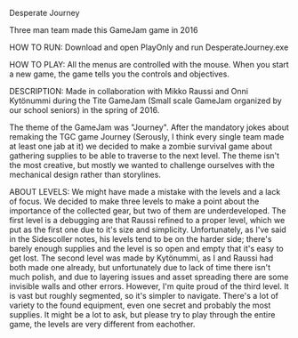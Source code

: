 Desperate Journey

Three man team made this GameJam game in 2016

HOW TO RUN: Download and open PlayOnly and run DesperateJourney.exe

HOW TO PLAY: All the menus are controlled with the mouse. When you start a new game, the game tells you the controls and objectives.

DESCRIPTION: Made in collaboration with Mikko Raussi and Onni Kytönummi during the Tite GameJam (Small scale GameJam organized by our school seniors) in the spring of 2016.

The theme of the GameJam was "Journey". After the mandatory jokes about remaking the TGC game Journey (Serously, I think every single team made at least one jab at it) we decided to make a zombie survival game about gathering supplies to be able to traverse to the next level. The theme isn't the most creative, but mostly we wanted to challenge ourselves with the mechanical design rather than storylines.

ABOUT LEVELS: We might have made a mistake with the levels and a lack of focus. We decided to make three levels to make a point about the importance of the collected gear, but two of them are underdeveloped. The first level is a debugging are that Raussi refined to a proper level, which we put as the first one due to it's size and simplicity. Unfortunately, as I've said in the Sidescoller notes, his levels tend to be on the harder side; there's barely enough supplies and the level is so open and empty that it's easy to get lost. The second level was made by Kytönummi, as I and Raussi had both made one already, but unfortunately due to lack of time there isn't much polish, and due to layering issues and asset spreading there are some invisible walls and other errors. However, I'm quite proud of the third level. It is vast but roughly segmented, so it's simpler to navigate. There's a lot of variety to the found equipment, even one secret and probably the most supplies. It might be a lot to ask, but please try to play through the entire game, the levels are very different from eachother.
